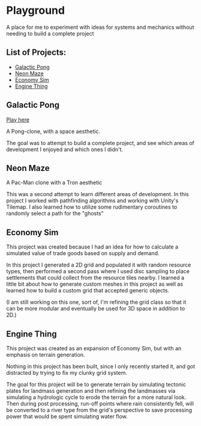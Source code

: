 # Playground
A place for me to experiment with ideas for systems and mechanics without needing to build a complete project

## List of Projects:
- [Galactic Pong](https://github.com/Harryonismyname/Playground#galactic-pong)
- [Neon Maze](https://github.com/Harryonismyname/Playground#neon-maze)
- [Economy Sim](https://github.com/Harryonismyname/Playground#economy-sim)
- [Engine Thing](https://github.com/Harryonismyname/Playground#engine-thing)

## Galactic Pong
[Play here](https://harryonismyname.itch.io/galactic-pong)

A Pong-clone, with a space aesthetic.

The goal was to attempt to build a complete project, and see which areas of development I enjoyed and which ones I didn't.

## Neon Maze
A Pac-Man clone with a Tron aesthetic

This was a second attempt to learn different areas of development. In this project I worked with pathfinding algorithms and working with Unity's Tilemap.
I also learned how to utilize some rudimentary coroutines to randomly select a path for the "ghosts"

## Economy Sim
This project was created because I had an idea for how to calculate a simulated value of trade goods based on supply and demand.

In this project I generated a 2D grid and populated it with random resource types, then performed a second pass where I used disc sampling to place settlements that could collect from the resource tiles nearby. I learned a little bit about how to generate custom meshes in this project as well as learned how to build a custom grid that accepted generic objects.

(I am still working on this one, sort of, I'm refining the grid class so that it can be more modular and eventually be used for 3D space in addition to 2D.)

## Engine Thing
This project was created as an expansion of Economy Sim, but with an emphasis on terrain generation.

Nothing in this project has been built, since I only recently started it, and got distracted by trying to fix my clunky grid system.

The goal for this project will be to generate terrain by simulating tectonic plates for landmass generation and then refining the landmasses via simulating a hydrologic cycle to erode the terrain for a more natural look. Then during post processing, run-off points where rain consistently fell, will be converted to a river type from the grid's perspective to save processing power that would be spent simulating water flow.
